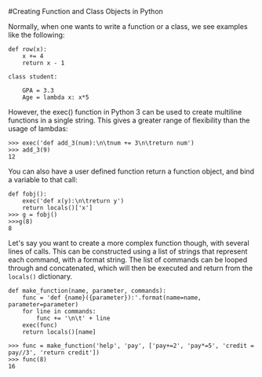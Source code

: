 #Creating Function and Class Objects in Python

Normally, when one wants to write a function or a class, we see examples like the following:
```
def row(x):
    x += 4
    return x - 1

class student:
    
    GPA = 3.3
    Age = lambda x: x*5
```
However, the exec() function in Python 3 can be used to create multiline functions in a single string. This gives a greater range of flexibility than the usage of lambdas:
```
>>> exec('def add_3(num):\n\tnum += 3\n\treturn num')
>>> add_3(9)
12
```
You can also have a user defined function return a function object, and bind a variable to that call:
```
def fobj():
    exec('def x(y):\n\treturn y')
    return locals()['x']
>>> g = fobj()
>>>g(8)
8
```
Let's say you want to create a more complex function though, with several lines of calls. This can be constructed using a list of strings that represent each command, with a format string. The list of commands can be looped through and concatenated, which will then be executed and return from the `locals()` dictionary.
```
def make_function(name, parameter, commands):
    func = 'def {name}({parameter}):'.format(name=name, parameter=parameter)
    for line in commands:
        func += '\n\t' + line
    exec(func)
    return locals()[name]

>>> func = make_function('help', 'pay', ['pay+=2', 'pay*=5', 'credit = pay//3', 'return credit'])
>>> func(8)
16
```
